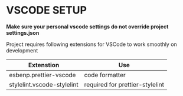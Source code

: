 # VSCODE SETUP

**Make sure your personal vscode settings do not override project settings.json**

Project requires following extensions for VSCode to work smoothly on development

| Extenstion                    | Use                                                               |
| ----------------------------- | ----------------------------------------------------------------- |
| esbenp.prettier-vscode        | code formatter                                                    |
| stylelint.vscode-stylelint    | required for prettier-stylelint                                   |
